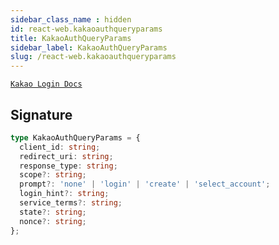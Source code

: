 ```yaml
---
sidebar_class_name : hidden
id: react-web.kakaoauthqueryparams
title: KakaoAuthQueryParams
sidebar_label: KakaoAuthQueryParams
slug: /react-web.kakaoauthqueryparams
---
```






[`Kakao Login Docs`](https://developers.kakao.com/docs/latest/ko/kakaologin/rest-api)

## Signature

```typescript
type KakaoAuthQueryParams = {
  client_id: string;
  redirect_uri: string;
  response_type: string;
  scope?: string;
  prompt?: 'none' | 'login' | 'create' | 'select_account';
  login_hint?: string;
  service_terms?: string;
  state?: string;
  nonce?: string;
};
```
